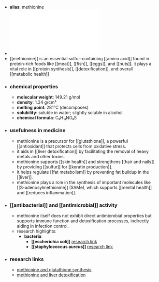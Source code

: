 - **alias**: methionine
- ![Methionine.pdf](../assets/Methionine_1719303309556_0.pdf)
- [[methionine]] is an essential sulfur-containing [[amino acid]] found in protein-rich foods like [[meat]], [[fish]], [[eggs]], and [[nuts]]. it plays a vital role in [[protein synthesis]], [[detoxification]], and overall [[metabolic health]]
- ### chemical properties
	- **molecular weight**: 149.21 g/mol
	- **density**: 1.34 g/cm³
	- **melting point**: 281°C (decomposes)
	- **solubility**: soluble in water; slightly soluble in alcohol
	- **chemical formula**: C₅H₁₁NO₂S
- ### usefulness in medicine
	- methionine is a precursor for [[glutathione]], a powerful [[antioxidant]] that protects cells from oxidative stress.
	- it aids in [[liver detoxification]] by facilitating the removal of heavy metals and other toxins.
	- methionine supports [[skin health]] and strengthens [[hair and nails]] by providing [[sulfur]] for [[keratin production]].
	- it helps regulate [[fat metabolism]] by preventing fat buildup in the [[liver]].
	- methionine plays a role in the synthesis of important molecules like [[S-adenosylmethionine]] (SAMe), which supports [[mental health]] and [[reduces inflammation]].
- ### [[antibacterial]] and [[antimicrobial]] activity
	- methionine itself does not exhibit direct antimicrobial properties but supports immune function and detoxification processes, indirectly aiding in infection control.
	- research highlights:
		- **bacteria**:
			- **[[escherichia coli]]** [research link](https://scholar.google.com/scholar?q=Escherichia+coli+methionine)
			- **[[staphylococcus aureus]]** [research link](https://scholar.google.com/scholar?q=Staphylococcus+aureus+methionine)
- ### research links
	- [methionine and glutathione synthesis](https://scholar.google.com/scholar?q=methionine+glutathione+synthesis)
	- [methionine and liver detoxification](https://scholar.google.com/scholar?q=methionine+liver+detoxification)